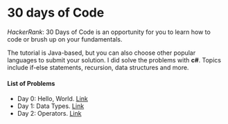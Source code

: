 # 30 days of Code
*HackerRank*: 30 Days of Code is an opportunity for you to learn how to code or brush up on your fundamentals.

The tutorial is Java-based, but you can also choose other popular languages to submit your solution. I did solve the problems with **c#**. 
Topics include if-else statements, recursion, data structures and more.

#### List of Problems

- Day 0: Hello, World. [Link](https://www.hackerrank.com/challenges/30-hello-world/problem)
- Day 1: Data Types. [Link](https://www.hackerrank.com/challenges/30-data-types/problem)
- Day 2: Operators. [Link](https://www.hackerrank.com/challenges/30-operators/problem)
